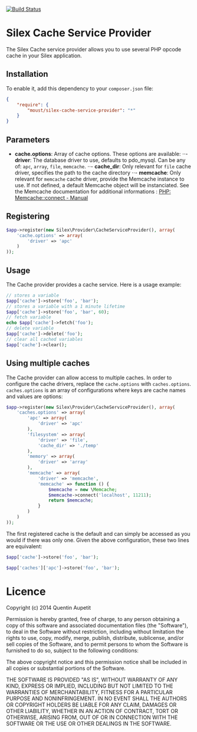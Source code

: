 [![Build Status](https://secure.travis-ci.org/moust/silex-cache-service-provider.png?branch=master)](http://travis-ci.org/moust/silex-cache-service-provider)

# Silex Cache Service Provider

The Silex Cache service provider allows you to use several PHP opcode cache in your Silex application.

## Installation

To enable it, add this dependency to your ``composer.json`` file:

```json
{
    "require": {
        "moust/silex-cache-service-provider": "*"
    }
}
```

## Parameters

- **cache.options**: Array of cache options.
These options are available:
⋅⋅- **driver**: The database driver to use, defaults to pdo_mysql. Can be any of: `apc`, `array`, `file`, `memcache`.
⋅⋅- **cache_dir**: Only relevant for `file` cache driver, specifies the path to the cache directory
⋅⋅- **memcache**: Only relevant for `memcache` cache driver, provide the Memcache instance to use. If not defined, a default Memcache object will be instanciated. See the Memcache documentation for additional informations : [PHP: Memcache::connect - Manual](http://www.php.net/manual/en/memcache.connect.php)

## Registering

```php
$app->register(new Silex\Provider\CacheServiceProvider(), array(
    'cache.options' => array(
        'driver' => 'apc'
    )
));
```

## Usage

The Cache provider provides a cache service. Here is a usage example:

```php
// stores a variable
$app['cache']->store('foo', 'bar');
// stores a variable with a 1 minute lifetime
$app['cache']->store('foo', 'bar', 60);
// fetch variable
echo $app['cache']->fetch('foo');
// delete variable
$app['cache']->delete('foo');
// clear all cached variables
$app['cache']->clear();
```

## Using multiple caches

The Cache provider can allow access to multiple caches. In order to configure the cache drivers, replace the `cache.options` with `caches.options`. `caches.options` is an array of configurations where keys are cache names and values are options:

```php
$app->register(new Silex\Provider\CacheServiceProvider(), array(
    'caches.options' => array(
        'apc' => array(
            'driver' => 'apc'
        ),
        'filesystem' => array(
            'driver' => 'file', 
            'cache_dir' => './temp'
        ),
        'memory' => array(
            'driver' => 'array'
        ),
        'memcache' => array(
            'driver' => 'memcache',
            'memcache' => function () {
                $memcache = new \Memcache;
                $memcache->connect('localhost', 11211);
                return $memcache;
            }
        )
    )
));
```

The first registered cache is the default and can simply be accessed as you would if there was only one. Given the above configuration, these two lines are equivalent:

```php
$app['cache']->store('foo', 'bar');

$app['caches']['apc']->store('foo', 'bar');
```

# Licence

Copyright (c) 2014 Quentin Aupetit

Permission is hereby granted, free of charge, to any person obtaining a copy
of this software and associated documentation files (the "Software"), to deal
in the Software without restriction, including without limitation the rights
to use, copy, modify, merge, publish, distribute, sublicense, and/or sell
copies of the Software, and to permit persons to whom the Software is
furnished to do so, subject to the following conditions:

The above copyright notice and this permission notice shall be included in
all copies or substantial portions of the Software.

THE SOFTWARE IS PROVIDED "AS IS", WITHOUT WARRANTY OF ANY KIND, EXPRESS OR
IMPLIED, INCLUDING BUT NOT LIMITED TO THE WARRANTIES OF MERCHANTABILITY,
FITNESS FOR A PARTICULAR PURPOSE AND NONINFRINGEMENT. IN NO EVENT SHALL THE
AUTHORS OR COPYRIGHT HOLDERS BE LIABLE FOR ANY CLAIM, DAMAGES OR OTHER
LIABILITY, WHETHER IN AN ACTION OF CONTRACT, TORT OR OTHERWISE, ARISING FROM,
OUT OF OR IN CONNECTION WITH THE SOFTWARE OR THE USE OR OTHER DEALINGS IN
THE SOFTWARE.